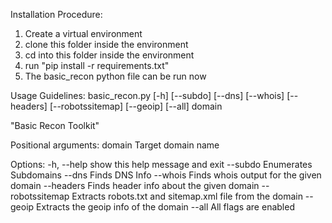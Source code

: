 Installation Procedure:
  1) Create a virtual environment
  2) clone this folder inside the environment
  3) cd into this folder inside the environment
  4) run "pip install -r requirements.txt"
  5) The basic_recon python file can be run now

Usage Guidelines:
  basic_recon.py [-h] [--subdo] [--dns] [--whois] [--headers] [--robotssitemap] [--geoip] [--all] domain

  "Basic Recon Toolkit"

  Positional arguments:
    domain           Target domain name
  
  Options:
    -h, --help       show this help message and exit
    --subdo          Enumerates Subdomains
    --dns            Finds DNS Info
    --whois          Finds whois output for the given domain
    --headers        Finds header info about the given domain
    --robotssitemap  Extracts robots.txt and sitemap.xml file from the domain
    --geoip          Extracts the geoip info of the domain
    --all            All flags are enabled
